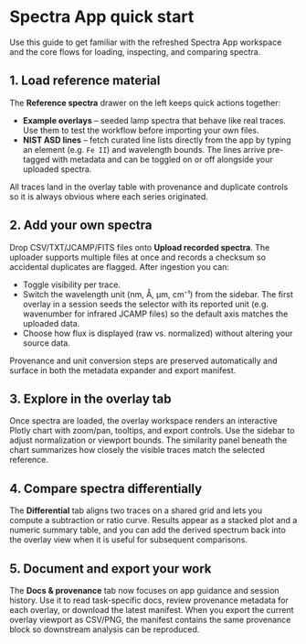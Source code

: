 # Spectra App quick start

Use this guide to get familiar with the refreshed Spectra App workspace and the
core flows for loading, inspecting, and comparing spectra.

## 1. Load reference material

The **Reference spectra** drawer on the left keeps quick actions together:

- **Example overlays** – seeded lamp spectra that behave like real traces. Use
  them to test the workflow before importing your own files.
- **NIST ASD lines** – fetch curated line lists directly from the app by typing
  an element (e.g. `Fe II`) and wavelength bounds. The lines arrive pre-tagged
  with metadata and can be toggled on or off alongside your uploaded spectra.

All traces land in the overlay table with provenance and duplicate controls so
it is always obvious where each series originated.

## 2. Add your own spectra

Drop CSV/TXT/JCAMP/FITS files onto **Upload recorded spectra**. The uploader supports
multiple files at once and records a checksum so accidental duplicates are
flagged. After ingestion you can:

- Toggle visibility per trace.
- Switch the wavelength unit (nm, Å, µm, cm⁻¹) from the sidebar. The first
  overlay in a session seeds the selector with its reported unit (e.g. wavenumber
  for infrared JCAMP files) so the default axis matches the uploaded data.
- Choose how flux is displayed (raw vs. normalized) without altering your
  source data.

Provenance and unit conversion steps are preserved automatically and surface in
both the metadata expander and export manifest.

## 3. Explore in the overlay tab

Once spectra are loaded, the overlay workspace renders an interactive Plotly
chart with zoom/pan, tooltips, and export controls. Use the sidebar to adjust
normalization or viewport bounds. The similarity panel beneath the chart
summarizes how closely the visible traces match the selected reference.

## 4. Compare spectra differentially

The **Differential** tab aligns two traces on a shared grid and lets you compute
a subtraction or ratio curve. Results appear as a stacked plot and a numeric
summary table, and you can add the derived spectrum back into the overlay view
when it is useful for subsequent comparisons.

## 5. Document and export your work

The **Docs & provenance** tab now focuses on app guidance and session history.
Use it to read task-specific docs, review provenance metadata for each overlay,
or download the latest manifest. When you export the current overlay viewport
as CSV/PNG, the manifest contains the same provenance block so downstream
analysis can be reproduced.

